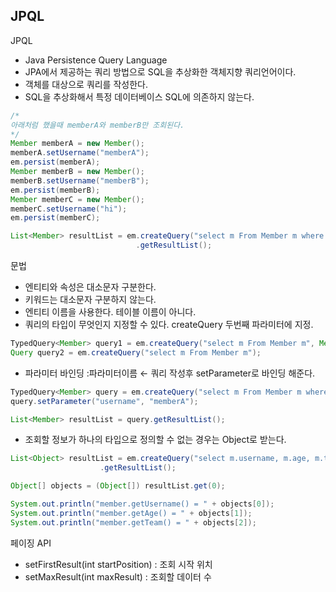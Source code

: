 ## JPQL
JPQL 
- Java Persistence Query Language
- JPA에서 제공하는 쿼리 방법으로 SQL을 추상화한 객체지향 쿼리언어이다.
- 객체를 대상으로 쿼리를 작성한다.
- SQL을 추상화해서 특정 데이터베이스 SQL에 의존하지 않는다.

```java
/*
아래처럼 했을때 memberA와 memberB만 조회된다.
*/
Member memberA = new Member();
memberA.setUsername("memberA");
em.persist(memberA);
Member memberB = new Member();
memberB.setUsername("memberB");
em.persist(memberB);
Member memberC = new Member();
memberC.setUsername("hi");
em.persist(memberC);

List<Member> resultList = em.createQuery("select m From Member m where m.userName like 'member%'", Member.class)
							.getResultList();
```

문법

- 엔티티와 속성은 대소문자 구분한다.
- 키워드는 대소문자 구분하지 않는다.
- 엔티티 이름을 사용한다. 테이블 이름이 아니다.
- 쿼리의 타입이 무엇인지 지정할 수 있다. createQuery 두번째 파라미터에 지정.

```java
TypedQuery<Member> query1 = em.createQuery("select m From Member m", Member.class);
Query query2 = em.createQuery("select m From Member m");
```

- 파라미터 바인딩 :파라미터이름 ← 쿼리 작성후 setParameter로 바인딩 해준다.
```java
TypedQuery<Member> query = em.createQuery("select m From Member m where m.username =:username", Member.class);
query.setParameter("username", "memberA");

List<Member> resultList = query.getResultList();
```
- 조회할 정보가 하나의 타입으로 정의할 수 없는 경우는 Object로 받는다.

```java
List<Object> resultList = em.createQuery("select m.username, m.age, m.team From Member m")
                    .getResultList();

Object[] objects = (Object[]) resultList.get(0);

System.out.println("member.getUsername() = " + objects[0]);
System.out.println("member.getAge() = " + objects[1]);
System.out.println("member.getTeam() = " + objects[2]);
```

페이징 API

- setFirstResult(int startPosition) : 조회 시작 위치
- setMaxResult(int maxResult) : 조회할 데이터 수
